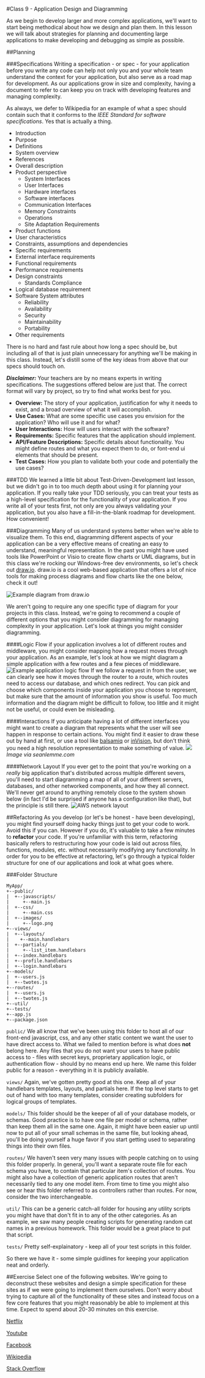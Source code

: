 #Class 9 - Application Design and Diagramming

As we begin to develop larger and more complex applications, we'll want to start being methodical about how we design and plan them. 
In this lesson we will talk about strategies for planning and documenting large applications to make developing and debugging as simple as possible.

##Planning

###Specifications
Writing a specification - or spec - for your application before you write any code can help not only you and your whole team understand the context for your application, but also serve as a road map for development.
As our applications grow in size and complexity, having a document to refer to can keep you on track with developing features and managing complexity.

As always, we defer to Wikipedia for an example of what a spec should contain such that it conforms to the *IEEE Standard for software specifications*.
Yes that is actually a thing.

- Introduction
 - Purpose
 - Definitions
 - System overview
 - References
- Overall description
 - Product perspective
   - System Interfaces
   - User Interfaces
   - Hardware interfaces
   - Software interfaces
   - Communication Interfaces
   - Memory Constraints
   - Operations
   - Site Adaptation Requirements
 - Product functions
 - User characteristics
 - Constraints, assumptions and dependencies
- Specific requirements
 - External interface requirements
 - Functional requirements
 - Performance requirements
 - Design constraints
   - Standards Compliance
 - Logical database requirement
 - Software System attributes
   - Reliability
   - Availability
   - Security
   - Maintainability
   - Portability
 - Other requirements

There is no hard and fast rule about how long a spec should be, but including all of that is just plain unnecessary for anything we'll be making in this class.
Instead, let's distill some of the key ideas from above that our specs should touch on.

***Disclaimer:*** Your teachers are by no means experts in writing specifications.
The suggestions offered below are just that.
The correct format will vary by project, so try to find what works best for you.

- **Overview:** The story of your application, justification for why it needs to exist, and a broad overview of what it will accomplish.
- **Use Cases:** What are some specific use cases you envision for the application?
Who will use it and for what?
- **User Interactions:** How will users interact with the software?
- **Requirements:** Specific features that the application should implement.
- **API/Feature Descriptions:** Specific details about functionality.
You might define routes and what you expect them to do, or font-end ui elements that should be present.
- **Test Cases:** How you plan to validate both your code and potentially the use cases?


###TDD
We learned a little bit about Test-Driven-Development last lesson, but we didn't go in to too much depth about using it for planning your application. 
If you really take your TDD seriously, you can treat your tests as a high-level specification for the functionality of your application. 
If you write all of your tests first, not only are you always validating your application, but you also have a fill-in-the-blank roadmap for development. 
How convenient!

###Diagramming
Many of us understand systems better when we're able to visualize them.
To this end, diagramming different aspects of your application can be a very effective means of creating an easy to understand, meaningful representation.
In the past you might have used tools like PowerPoint or Visio to create flow charts or UML diagrams, but in this class we're rocking our Windows-free dev environments, so let's check out [draw.io](http://draw.io).
draw.io is a cool web-based application that offers a lot of nice tools for making process diagrams and flow charts like the one below, check it out!

![Example diagram from draw.io](images/draw_example.png)

We aren't going to require any one specific type of diagram for your projects in this class.
Instead, we're going to recommend a couple of different options that you might consider diagramming for managing complexity in your application.
Let's look at things you might consider diagramming.

####Logic Flow
if your application involves a lot of different routes and middleware, you might consider mapping how a request moves through your application.
As an example, let's look at how we might diagram a simple application with a few routes and a few pieces of middleware.
![Example application logic flow](images/app_flow.png)
If we follow a request in from the user, we can clearly see how it moves through the router to a route, which routes need to access our database, and which ones redirect.
You can pick and choose which components inside your application you choose to represent, but make sure that the amount of information you show is useful.
Too much information and the diagram might be difficult to follow, too little and it might not be useful, or could even be misleading.

####Interactions
If you anticipate having a lot of different interfaces you might want to create a diagram that represents what the user will see happen in response to certain actions.
You might find it easier to draw these out by hand at first, or use a tool like [balsamiq](https://balsamiq.com/) or [inVision](http://www.invisionapp.com/), but don't think you need a high resolution representation to make something of value.
![](http://www.seanlemme.com/assets/img/portfolio/nurse2.png)
*Image via seanlemme.com*

####Network Layout
If you ever get to the point that you're working on a *really* big application that's distributed across multiple different severs, you'll need to start diagramming a map of all of your different servers, databases, and other networked components, and how they all connect.
We'll never get around to anything remotely close to the system shown below (in fact I'd be surprised if anyone has a configuration like that), but the principle is still there.
![AWS network layout](images/AWSexample.png)

##Refactoring
As you develop (or let's be honest - have been developing), you might find yourself doing hacky things just to get your code to work.
Avoid this if you can.
However if you do, it's valuable to take a few minutes to **refactor** your code.
If you're unfamiliar with this term, refactoring basically refers to restructuring how your code is laid out across files, functions, modules, etc. without necessarily modifying any functionality.
In order for you to be effective at refactoring, let's go through a typical folder structure for one of our applications and look at what goes where.

###Folder Structure
```
MyApp/
+--public/
|  +--javascripts/
|     +--main.js
|  +--css/
|     +--main.css
|  +--images/
|     +--logo.png
+--views/
|  +--layouts/
|    +--main.handlebars
|  +--partials/
|     +--list_item.handlebars
|  +--index.handlebars
|  +--profile.handlebars
|  +--login.handlebars
+--models/
|  +--users.js
|  +--twotes.js
+--routes/
|  +--users.js
|  +--twotes.js
+--util/
+--tests/
+--app.js
+--package.json
```

`public/` We all know that we've been using this folder to host all of our front-end javascript, css, and any other static content we want the user to have direct access to. 
What we failed to mention before is what does **not** belong here. 
Any files that you do not want your users to have public access to - files with secret keys, proprietary application logic, or authentication flow - should by no means end up here. 
We name this folder public for a reason - everything in it is publicly available.

`views/` Again, we've gotten pretty good at this one. Keep all of your handlebars templates, layouts, and partials here. 
If the top level starts to get out of hand with too many templates, consider creating subfolders for logical groups of templates.

`models/` This folder should be the keeper of all of your database models, or schemas.
Good practice is to have one file per model or schema, rather than keep them all in the same one.
Again, it might have been easier up until now to put all of your small schemas in the same file, but looking ahead, you'll be doing yourself a huge favor if you start getting used to separating things into their own files.

`routes/` We haven't seen very many issues with people catching on to using this folder properly.
In general, you'll want a separate route file for each schema you have, to contain that particular item's collection of routes.
You might also have a collection of generic application routes that aren't necessarily tied to any one model item.
From time to time you might also see or hear this folder referred to as controllers rather than routes.
For now, consider the two interchangeable.

`util/` This can be a generic catch-all folder for housing any utility scripts you might have that don't fit in to any of the other categories.
As an example, we saw many people creating scripts for generating random cat names in a previous homework.
This folder would be a great place to put that script.

`tests/` Pretty self-explainatory - keep all of your test scripts in this folder.

So there we have it - some simple guidlines for keeping your application neat and orderly.

##Exercise
Select one of the following websites.
We're going to deconstruct these websites and design a simple specification for these sites as if we were going to implement them ourselves.
Don't worry about trying to capture all of the functionality of these sites and instead focus on a few core features that you might reasonably be able to implement at this time.
Expect to spend about 20-30 minutes on this exercise.

[Netflix](http://netflix.com/)

[Youtube](http://youtube.com/)

[Facebook](http://facebook.com/)

[Wikipedia](http://wikipedia.org/)

[Stack Overflow](http://stackoverflow.com/)
